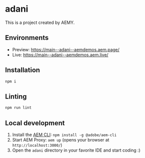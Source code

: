 # adani

This is a project created by AEMY.

## Environments

- Preview: https://main--adani--aemdemos.aem.page/
- Live: https://main--adani--aemdemos.aem.live/

## Installation

```sh
npm i
```

## Linting

```sh
npm run lint
```

## Local development

1. Install the [AEM CLI](https://github.com/adobe/helix-cli): `npm install -g @adobe/aem-cli`
1. Start AEM Proxy: `aem up` (opens your browser at `http://localhost:3000/`)
1. Open the `adani` directory in your favorite IDE and start coding :)